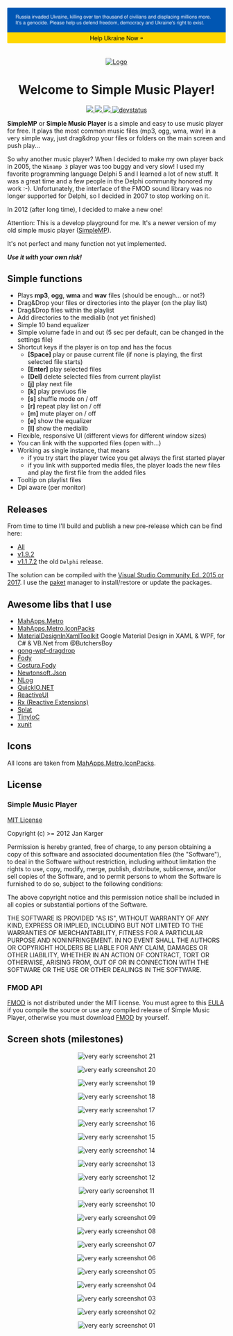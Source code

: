 [![Stand With Ukraine](https://raw.githubusercontent.com/vshymanskyy/StandWithUkraine/main/banner2-direct.svg)](https://vshymanskyy.github.io/StandWithUkraine)

<div align="center">
  <br />

  <a href="https://github.com/punker76/simple-music-player">
	<img alt="Logo" width="200" heigth="200" src="./icon/Gramaphone.png" />
  </a>
  <h1>Welcome to Simple Music Player!</h1>
  <a href="https://gitter.im/punker76/simple-music-player">
	<img src="https://img.shields.io/badge/Gitter-Join%20Chat-green.svg?style=flat-square">
  </a>
  <a href="https://twitter.com/punker76">
	<img src="https://img.shields.io/badge/twitter-%40punker76-55acee.svg?style=flat-square">
  </a>
  <a href="https://github.com/punker76/simple-music-player/releases">
	<img src="https://img.shields.io/github/release/punker76/simple-music-player.svg?style=flat-square">
  </a>
  <a href="https://ci.appveyor.com/project/punker76/simple-music-player/branch/develop">
	<img alt="devstatus" src="https://img.shields.io/appveyor/ci/punker76/simple-music-player/develop.svg?style=flat-square&&label=develop">
  </a>

</div>

**SimpleMP** or **Simple Music Player** is a simple and easy to use music player for free. It plays the most common music files (mp3, ogg, wma, wav) in a very simple way, just drag&drop your files or folders on the main screen and push play...

So why another music player? When I decided to make my own player back in 2005, the `Winamp 3` player was too buggy and very slow! I used my favorite programming language Delphi 5 and I learned a lot of new stuff. It was a great time and a few people in the Delphi community honored my work :-). Unfortunately, the interface of the FMOD sound library was no longer supported for Delphi, so I decided in 2007 to stop working on it.

In 2012 (after long time), I decided to make a new one!

Attention: This is a develop playground for me. It's a newer version of my old simple music player ([SimpleMP](http://jkarger.de/simple-music-player/)).

It's not perfect and many function not yet implemented.

***Use it with your own risk!***

## Simple functions

+ Plays **mp3**, **ogg**, **wma** and **wav** files (should be enough... or not?)
+ Drag&Drop your files or directories into the player (on the play list)
+ Drag&Drop files within the playlist
+ Add directories to the medialib (not yet finished)
+ Simple 10 band equalizer
+ Simple volume fade in and out (5 sec per default, can be changed in the settings file)
+ Shortcut keys if the player is on top and has the focus
	+ **[Space]** play or pause current file (if none is playing, the first selected file starts)
	+ **[Enter]** play selected files
	+ **[Del]** delete selected files from current playlist
	+ **[j]** play next file
	+ **[k]** play previuos file
	+ **[s]** shuffle mode on / off
	+ **[r]** repeat play list on / off
	+ **[m]** mute player on / off
	+ **[e]** show the equalizer
	+ **[l]** show the medialib
+ Flexible, responsive UI (different views for different window sizes)
+ You can link with the supported files (open with...)
+ Working as single instance, that means
	+ if you try start the player twice you get always the first started player
	+ if you link with supported media files, the player loads the new files and play the first file from the added files
+ Tooltip on playlist files
+ Dpi aware (per monitor)

## Releases

From time to time I'll build and publish a new pre-release which can be find here:

- [All](https://github.com/punker76/simple-music-player/releases)
- [v1.9.2](https://github.com/punker76/simple-music-player/releases/tag/v1.9.2)
- [v1.1.7.2](http://jkarger.de/simple-music-player/) the old `Delphi` release.

The solution can be compiled with the [Visual Studio Community Ed. 2015 or 2017](https://www.visualstudio.com/
). I use the [paket](https://fsprojects.github.io/Paket/) manager to install/restore or update the packages.

## Awesome libs that I use

- [MahApps.Metro](https://github.com/MahApps/MahApps.Metro)
- [MahApps.Metro.IconPacks](https://github.com/MahApps/MahApps.Metro.IconPacks)
- [MaterialDesignInXamlToolkit](https://github.com/ButchersBoy/MaterialDesignInXamlToolkit) Google Material Design in XAML & WPF, for C# & VB.Net from @ButchersBoy
- [gong-wpf-dragdrop](https://github.com/punker76/gong-wpf-dragdrop)
- [Fody](https://github.com/Fody)
- [Costura.Fody](https://github.com/Fody/Costura)
- [Newtonsoft.Json](https://github.com/JamesNK/Newtonsoft.Json)
- [NLog](https://github.com/NLog/NLog)
- [QuickIO.NET](http://quickio.azurewebsites.net/)
- [ReactiveUI](https://github.com/reactiveui/ReactiveUI)
- [Rx (Reactive Extensions)](http://rx.codeplex.com/)
- [Splat](https://github.com/paulcbetts/splat)
- [TinyIoC](https://github.com/grumpydev/TinyIoC)
- [xunit](https://github.com/xunit/xunit)

## Icons

All Icons are taken from [MahApps.Metro.IconPacks](https://github.com/MahApps/MahApps.Metro.IconPacks).

## License

### Simple Music Player

[MIT License](http://opensource.org/licenses/MIT/)

Copyright (c) >= 2012 Jan Karger

Permission is hereby granted, free of charge, to any person obtaining a copy
of this software and associated documentation files (the "Software"), to deal
in the Software without restriction, including without limitation the rights
to use, copy, modify, merge, publish, distribute, sublicense, and/or sell
copies of the Software, and to permit persons to whom the Software is
furnished to do so, subject to the following conditions:

The above copyright notice and this permission notice shall be included in all
copies or substantial portions of the Software.

THE SOFTWARE IS PROVIDED "AS IS", WITHOUT WARRANTY OF ANY KIND, EXPRESS OR
IMPLIED, INCLUDING BUT NOT LIMITED TO THE WARRANTIES OF MERCHANTABILITY,
FITNESS FOR A PARTICULAR PURPOSE AND NONINFRINGEMENT. IN NO EVENT SHALL THE
AUTHORS OR COPYRIGHT HOLDERS BE LIABLE FOR ANY CLAIM, DAMAGES OR OTHER
LIABILITY, WHETHER IN AN ACTION OF CONTRACT, TORT OR OTHERWISE, ARISING FROM,
OUT OF OR IN CONNECTION WITH THE SOFTWARE OR THE USE OR OTHER DEALINGS IN THE
SOFTWARE.

### FMOD API

[FMOD](http://www.fmod.org) is not distributed under the MIT license. You must agree to this [EULA](LICENSE_FMOD) if you compile the source or use any compiled release of Simple Music Player, otherwise you must download [FMOD](http://www.fmod.org) by yourself.

## Screen shots (milestones)

<div align="center">

![very early screenshot 21](./screenshots/2017-12-21_09h48_42.png)  

![very early screenshot 20](./screenshots/2015-10-20_23h51_14.png)  

![very early screenshot 19](./screenshots/2015-10-20_23h50_59.png)  

![very early screenshot 18](./screenshots/2015-10-20_23h50_51.png)  

![very early screenshot 17](./screenshots/2015-07-19_22h18_51.png)  

![very early screenshot 16](./screenshots/2015-07-19_22h19_10.png)  

![very early screenshot 15](./screenshots/2014-11-02_12h11_31.png)  

![very early screenshot 14](./screenshots/2014-07-14_22h42_19.png)  

![very early screenshot 13](./screenshots/2013-11-26_20h58_04.png)  

![very early screenshot 12](./screenshots/2013-11-26_20h58_17.png)  

![very early screenshot 11](./screenshots/2013-11-10_23h42_10.png)  

![very early screenshot 10](./screenshots/2013-11-10_23h42_24.png)  

![very early screenshot 09](./screenshots/2013-09-16_09h40_08.png)  

![very early screenshot 08](./screenshots/2013-09-16_09h40_02.png)  

![very early screenshot 07](./screenshots/2013-02-07_22h49_52.png)  

![very early screenshot 06](./screenshots/2013-01-05_23h26_18.png)  

![very early screenshot 05](./screenshots/2012-12-19_21h55_18.png)  

![very early screenshot 04](./screenshots/2012-12-19_21h54_53.png)  

![very early screenshot 03](./screenshots/2012-12-19_14h48_05.png)  

![very early screenshot 02](./screenshots/2012-12-16_17h14_57.png)  

![very early screenshot 01](./screenshots/2012-12-13_23h14_25.png)  

</div>
